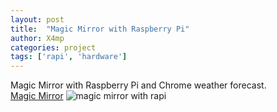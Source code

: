 ```yaml
---
layout: post
title:  "Magic Mirror with Raspberry Pi"
author: X4mp
categories: project
tags: ['rapi', 'hardware']
---
```


Magic Mirror with Raspberry Pi and Chrome weather forecast.</br>
<a href="https://www.raspberrypi.org/blog/magic-mirror/">Magic Mirror</a>
<img src="https://hackadaycom.files.wordpress.com/2014/04/magicmirror.png?w=800"
alt="magic mirror with rapi">
